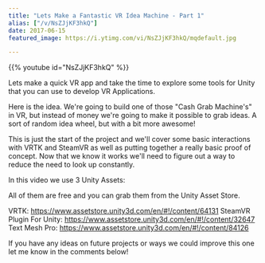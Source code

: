 ```yaml
---
title: "Lets Make a Fantastic VR Idea Machine - Part 1"
alias: ["/v/NsZJjKF3hkQ"]
date: 2017-06-15
featured_image: https://i.ytimg.com/vi/NsZJjKF3hkQ/mqdefault.jpg

---
```


{{% youtube id="NsZJjKF3hkQ" %}}

Lets make a quick VR app and take the time to explore some tools for Unity that you can use to develop VR Applications.

Here is the idea. We're going to build one of those "Cash Grab Machine's" in VR, but instead of money we're going to make it possible to grab ideas. A sort of random idea wheel, but with a bit more awesome!

This is just the start of the project and we'll cover some basic interactions with VRTK and SteamVR as well as putting together a really basic proof of concept. Now that we know it works we'll need to figure out a way to reduce the need to look up constantly. 

In this video we use 3 Unity Assets:

All of them are free and you can grab them from the Unity Asset Store.

VRTK: https://www.assetstore.unity3d.com/en/#!/content/64131
SteamVR Plugin For Unity: https://www.assetstore.unity3d.com/en/#!/content/32647
Text Mesh Pro: https://www.assetstore.unity3d.com/en/#!/content/84126

If you have any ideas on future projects or ways we could improve this one let me know in the comments below!